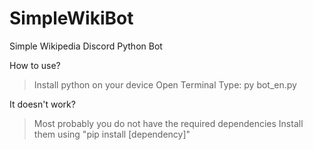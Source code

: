 # SimpleWikiBot
Simple Wikipedia Discord Python Bot

How to use?
>Install python on your device
>Open Terminal
>Type: py bot_en.py

It doesn't work?
>Most probably you do not have the required dependencies
>Install them using "pip install [dependency]"
